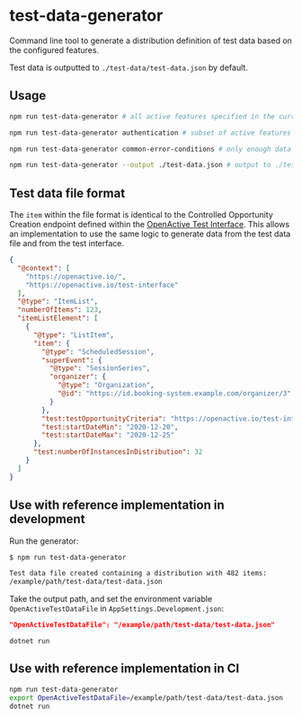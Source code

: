 # test-data-generator

Command line tool to generate a distribution definition of test data based on the configured features.

Test data is outputted to `./test-data/test-data.json` by default.

## Usage

```bash
npm run test-data-generator # all active features specified in the current config

npm run test-data-generator authentication # subset of active features within the authentication category

npm run test-data-generator common-error-conditions # only enough data for the common-error-conditions feature

npm run test-data-generator --output ./test-data.json # output to ./test-data.json
```

## Test data file format

The `item` within the file format is identical to the Controlled Opportunity Creation endpoint defined within the [OpenActive Test Interface](https://openactive.io/test-interface/). This allows an implementation to use the same logic to generate data from the test data file and from the test interface.

```json
{
  "@context": [
    "https://openactive.io/",
    "https://openactive.io/test-interface"
  ],
  "@type": "ItemList",
  "numberOfItems": 123,
  "itemListElement": [
    {
      "@type": "ListItem",
      "item": {
        "@type": "ScheduledSession",
        "superEvent": {
          "@type": "SessionSeries",
          "organizer": {
            "@type": "Organization",
            "@id": "https://id.booking-system.example.com/organizer/3"
          }
        },
        "test:testOpportunityCriteria": "https://openactive.io/test-interface#TestOpportunityBookable",
        "test:startDateMin": "2020-12-20",
        "test:startDateMax": "2020-12-25"
      },
      "test:numberOfInstancesInDistribution": 32
    }
  ]
}
```

## Use with reference implementation in development

Run the generator:
```bash
$ npm run test-data-generator

Test data file created containing a distribution with 482 items:
/example/path/test-data/test-data.json
```

Take the output path, and set the environment variable `OpenActiveTestDataFile` in `AppSettings.Development.json`:
```json
"OpenActiveTestDataFile": "/example/path/test-data/test-data.json"
```

```
dotnet run
```

## Use with reference implementation in CI

```bash
npm run test-data-generator
export OpenActiveTestDataFile=/example/path/test-data/test-data.json
dotnet run
```
